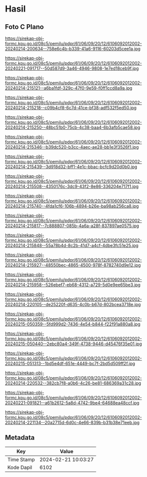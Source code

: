 # Hasil

## Foto C Plano

https://sirekap-obj-formc.kpu.go.id/08c5/pemilu/pdpr/61/06/09/20/12/6106092012002-20240214-200634--758e6c4b-b339-41a6-9116-60203d5cee1a.jpg

https://sirekap-obj-formc.kpu.go.id/08c5/pemilu/pdpr/61/06/09/20/12/6106092012002-20240221-091717--50d587d9-3a46-4946-9808-1e7ed18ceb9f.jpg

https://sirekap-obj-formc.kpu.go.id/08c5/pemilu/pdpr/61/06/09/20/12/6106092012002-20240214-215121--a6ba1fdf-329c-47f0-9e59-f0ff1ccd8a9a.jpg

https://sirekap-obj-formc.kpu.go.id/08c5/pemilu/pdpr/61/06/09/20/12/6106092012002-20240214-215218--c09b4cf8-6c7d-41ce-bf38-adf532f5ed50.jpg

https://sirekap-obj-formc.kpu.go.id/08c5/pemilu/pdpr/61/06/09/20/12/6106092012002-20240214-215250--48bc51b0-75cb-4c38-baa4-6b3afb5cae58.jpg

https://sirekap-obj-formc.kpu.go.id/08c5/pemilu/pdpr/61/06/09/20/12/6106092012002-20240214-215346--b39dc520-b3cc-4aec-ae28-bb1e3f3526f1.jpg

https://sirekap-obj-formc.kpu.go.id/08c5/pemilu/pdpr/61/06/09/20/12/6106092012002-20240214-215439--3d918d32-bff1-4e1c-bbac-bcfc9d20d0b0.jpg

https://sirekap-obj-formc.kpu.go.id/08c5/pemilu/pdpr/61/06/09/20/12/6106092012002-20240214-215508--4350176c-3dc9-43f2-8e86-336204e717f1.jpg

https://sirekap-obj-formc.kpu.go.id/08c5/pemilu/pdpr/61/06/09/20/12/6106092012002-20240214-215740--4fda1cf6-106b-4894-b26e-ba98ab256ca8.jpg

https://sirekap-obj-formc.kpu.go.id/08c5/pemilu/pdpr/61/06/09/20/12/6106092012002-20240214-215817--7c888807-085b-4a6a-a28f-837897ae0575.jpg

https://sirekap-obj-formc.kpu.go.id/08c5/pemilu/pdpr/61/06/09/20/12/6106092012002-20240214-215848--55a78b4d-8c2b-41d7-a4cf-4dbe3fc51e25.jpg

https://sirekap-obj-formc.kpu.go.id/08c5/pemilu/pdpr/61/06/09/20/12/6106092012002-20240214-215927--48550bec-4865-4500-978f-8782740d9e12.jpg

https://sirekap-obj-formc.kpu.go.id/08c5/pemilu/pdpr/61/06/09/20/12/6106092012002-20240214-215958--526ebef7-eb68-4312-a729-5d0e9ee65be3.jpg

https://sirekap-obj-formc.kpu.go.id/08c5/pemilu/pdpr/61/06/09/20/12/6106092012002-20240214-220105--de25220f-d635-4c0b-b67d-802bcea3718e.jpg

https://sirekap-obj-formc.kpu.go.id/08c5/pemilu/pdpr/61/06/09/20/12/6106092012002-20240215-050359--5fd999d2-7436-4e54-b844-f22f91a880a8.jpg

https://sirekap-obj-formc.kpu.go.id/08c5/pemilu/pdpr/61/06/09/20/12/6106092012002-20240215-050440--2ebc80a4-349f-4738-9446-d45476f35e01.jpg

https://sirekap-obj-formc.kpu.go.id/08c5/pemilu/pdpr/61/06/09/20/12/6106092012002-20240215-051313--1bd5e4df-651e-4449-bc7f-2bd5d509ff2f.jpg

https://sirekap-obj-formc.kpu.go.id/08c5/pemilu/pdpr/61/06/09/20/12/6106092012002-20240214-220532--382cb7f8-a0b6-4c26-be81-686369a31c28.jpg

https://sirekap-obj-formc.kpu.go.id/08c5/pemilu/pdpr/61/06/09/20/12/6106092012002-20240221-091821--a61b2612-5a8d-4742-9be4-64688ea48ccf.jpg

https://sirekap-obj-formc.kpu.go.id/08c5/pemilu/pdpr/61/06/09/20/12/6106092012002-20240214-221134--20a2715d-6d0c-4e66-839b-b31b38e71eeb.jpg


## Metadata

| Key        | Value               |
| ---------- | ------------------- |
| Time Stamp | 2024-02-21 10:03:27 |
| Kode Dapil | 6102                |




